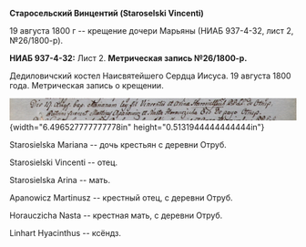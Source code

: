 **Старосельский Винцентий (Staroselski Vincenti)**

19 августа 1800 г -- крещение дочери Марьяны (НИАБ 937-4-32, лист 2,
№26/1800-р).

**НИАБ 937-4-32:** Лист 2. **Метрическая запись №26/1800-р.**

Дедиловичский костел Наисвятейшего Сердца Иисуса. 19 августа 1800 года.
Метрическая запись о крещении.

![](./media/4c5e59216e2f0a58e624b8588235fbbf6c64dd3f.png){width="6.496527777777778in"
height="0.5131944444444444in"}

Starosielska Mariana -- дочь крестьян с деревни Отруб.

Starosielski Vincenti -- отец.

Starosielska Arina -- мать.

Apanowicz Martinusz -- крестный отец, с деревни Отруб.

Horauczicha Nasta -- крестная мать, с деревни Отруб.

Linhart Hyacinthus -- ксёндз.
